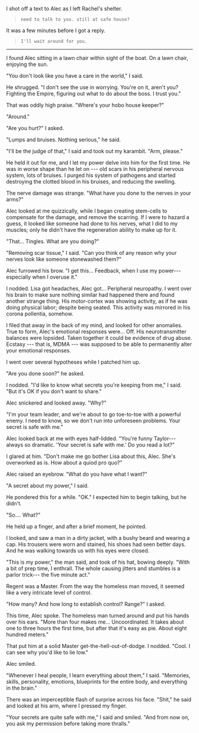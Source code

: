 I shot off a text to Alec as I left Rachel's shelter.

> ~~~
> need to talk to you. still at safe house?
> ~~~

It was a few minutes before I got a reply.

> ~~~
> I'll wait around for you.
> ~~~

----

I found Alec sitting in a lawn chair within sight of the boat. On a lawn chair, enjoying the sun.

"You don't look like you have a care in the world," I said.

He shrugged. "I don't see the use in worrying. You're on it, aren't you? Fighting the
Empire, figuring out what to do about the boss. I trust you."

That was oddly high praise. "Where's your hobo house keeper?"

"Around."

"Are you hurt?" I asked.

"Lumps and bruises. Nothing serious," he said.

"I'll be the judge of that," I said and took out my karambit. "Arm, please."

He held it out for me, and I let my power delve into him for the first time. He was
in worse shape than he let on --- old scars in his peripheral nervous system, lots of
bruises. I purged his system of pathogens and started destroying the clotted blood in his
bruises, and reducing the swelling.

The nerve damage was strange. "What have you done to the nerves in your arms?"

Alec looked at me quizzically, while I began creating stem-cells to compensate for the damage, and
remove the scarring. If I were to hazard a guess, it looked like someone had done to
his nerves, what I did to my muscles; only he didn't have the regeneration ability to make up for it.

"That... Tingles. What are you doing?"

"Removing scar tissue," I said. "Can you think of any reason why your nerves look like someone stonewashed them?"

Alec furrowed his brow. "I get this... Feedback, when I use my power--- especially when I overuse it."

I nodded. Lisa got headaches, Alec got... Peripheral neuropathy. I went over his brain to make
sure nothing similar had happened there and found another strange thing.
His motor-cortex was showing activity, as if he was doing physical labor; despite being seated.
This activity was mirrored in his corona pollentia, somehow.

I filed that away in the back of my mind, and looked for other anomalies. True to form, Alec's emotional
responses were... Off. His neurotransmitter balances were lopsided. Taken together it could be evidence of
drug abuse. Ecstasy --- that is, MDMA --- was supposed to be able to permanently alter your emotional responses.

I went over several hypotheses while I patched him up.

"Are you done soon?" he asked.

I nodded. "I'd like to know what secrets you're keeping from me," I said. "But it's OK if you don't want to
share."

Alec snickered and looked away. "Why?"

"I'm your team leader, and we're about to go toe-to-toe with a powerful enemy. I need to know, so we 
don't run into unforeseen problems. Your secret is safe with me."

Alec looked back at me with eyes half-lidded. "You're funny Taylor--- always so dramatic. 'Your secret is
safe with me.' Do you read a lot?"

I glared at him. "Don't make me go bother Lisa about this, Alec. She's overworked as is. How about a
quiod pro quo?"

Alec raised an eyebrow. "What do you have what I want?"

"A secret about my power," I said.

He pondered this for a while. "OK." I expected him to begin talking, but he didn't.

"So.... What?"

He held up a finger, and after a brief moment, he pointed.

I looked, and saw a man in a dirty jacket, with a bushy beard and wearing a cap. His trousers were worn and
stained, his shoes had seen better days. And he was walking towards us with his eyes were closed.

"This is my power," the man said, and took of his hat, bowing deeply. "With a bit of prep time, I enthrall.
The whole causing jitters and stumbles is a parlor trick--- the five minute act."

Regent was a Master. From the way the homeless man moved, it seemed like a very intricate level of control.

"How many? And how long to establish control? Range?" I asked.

This time, Alec spoke. The homeless man turned around and put his hands over his ears. "More than four makes
me... Uncoordinated. It takes about one to three hours the first time, but after that it's easy as pie. About
eight hundred meters."

That put him at a solid Master get-the-hell-out-of-dodge. I nodded. "Cool. I can see why you'd like to
lie low."

Alec smiled.

"Whenever I heal people, I learn everything about them," I said. "Memories, skills, personality, emotions,
blueprints for the entire body, and everything in the brain."

There was an imperceptible flash of surprise across his face. "Shit," he said and looked at his arm, where
I pressed my finger.

"Your secrets are quite safe with me," I said and smiled. "And from now on, you ask my permission
before taking more thralls."
